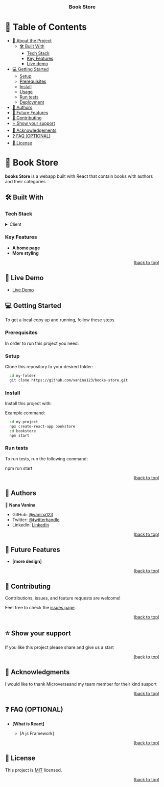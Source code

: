 <a name="readme-top"></a>

<div align="center">

  <h3><b>Book Store</b></h3>

</div>

# 📗 Table of Contents

- [📖 About the Project](#about-project)
  - [🛠 Built With](#built-with)
    - [Tech Stack](#tech-stack)
    - [Key Features](#key-features)
    - [Live demo](#live-demo)
- [💻 Getting Started](#getting-started)
  - [Setup](#setup)
  - [Prerequisites](#prerequisites)
  - [Install](#install)
  - [Usage](#usage)
  - [Run tests](#run-tests)
  - [Deployment](#deployment)
- [👥 Authors](#authors)
- [🔭 Future Features](#future-features)
- [🤝 Contributing](#contributing)
- [⭐️ Show your support](#support)
- [🙏 Acknowledgements](#acknowledgements)
- [❓ FAQ (OPTIONAL)](#faq)
- [📝 License](#license)


# 📖 Book Store <a name="about-project"></a>


**books Store** is a webapp built with React that contain books with authors and their categories

## 🛠 Built With <a name="built-with"></a>

### Tech Stack <a name="tech-stack"></a>


<details>
  <summary>Client</summary>
  <ul>
    <li><a href="https://reactjs.org/">React.js</a></li>
  </ul>
</details>


### Key Features <a name="key-features"></a>

- **A home page**
- **More styling**


<p align="right">(<a href="#readme-top">back to top</a>)</p>

## 🚀 Live Demo <a name="live-demo"></a>


- [Live Demo](https://books-store-wy43.onrender.com)


## 💻 Getting Started <a name="getting-started"></a>


To get a local copy up and running, follow these steps.

### Prerequisites

In order to run this project you need:

### Setup

Clone this repository to your desired folder:

```sh
  cd my-folder
  git clone https://github.com/vanina123/books-store.git
```

### Install

Install this project with:

Example command:

```sh
  cd my-project
  npx create-react-app bookstore
  cd bookstore
  npm start
```

### Run tests

To run tests, run the following command:

npm run start


<p align="right">(<a href="#readme-top">back to top</a>)</p>


## 👥 Authors <a name="authors"></a>

👤 **Nana Vanina**

-  GitHub: [@vanina123](https://github.com/vanina123)
- Twitter: [@twitterhandle](https://twitter.com/DufeVanina)
- LinkedIn: [LinkedIn](https://linkedin.com/in/larissa-vanina-dufe-407a2b25a)

<p align="right">(<a href="#readme-top">back to top</a>)</p>

## 🔭 Future Features <a name="future-features"></a>

-  **[more design]**

<p align="right">(<a href="#readme-top">back to top</a>)</p>


## 🤝 Contributing <a name="contributing"></a>

Contributions, issues, and feature requests are welcome!

Feel free to check the [issues page](../../issues/).

<p align="right">(<a href="#readme-top">back to top</a>)</p>


## ⭐️ Show your support <a name="support"></a>


If you like this project please share and give us a start

<p align="right">(<a href="#readme-top">back to top</a>)</p>


## 🙏 Acknowledgments <a name="acknowledgements"></a>


I would like to thank Microverseand my team member for their kind susport

<p align="right">(<a href="#readme-top">back to top</a>)</p>


## ❓ FAQ (OPTIONAL) <a name="faq"></a>

- **[What is React]**

  - [A js Framework]

<p align="right">(<a href="#readme-top">back to top</a>)</p>

## 📝 License <a name="license"></a>

This project is [MIT](./MIT.md) licensed.

<p align="right">(<a href="#readme-top">back to top</a>)</p>
